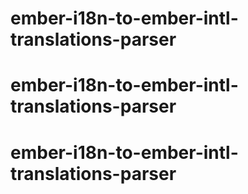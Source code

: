 # ember-i18n-to-ember-intl-translations-parser
# ember-i18n-to-ember-intl-translations-parser
# ember-i18n-to-ember-intl-translations-parser
